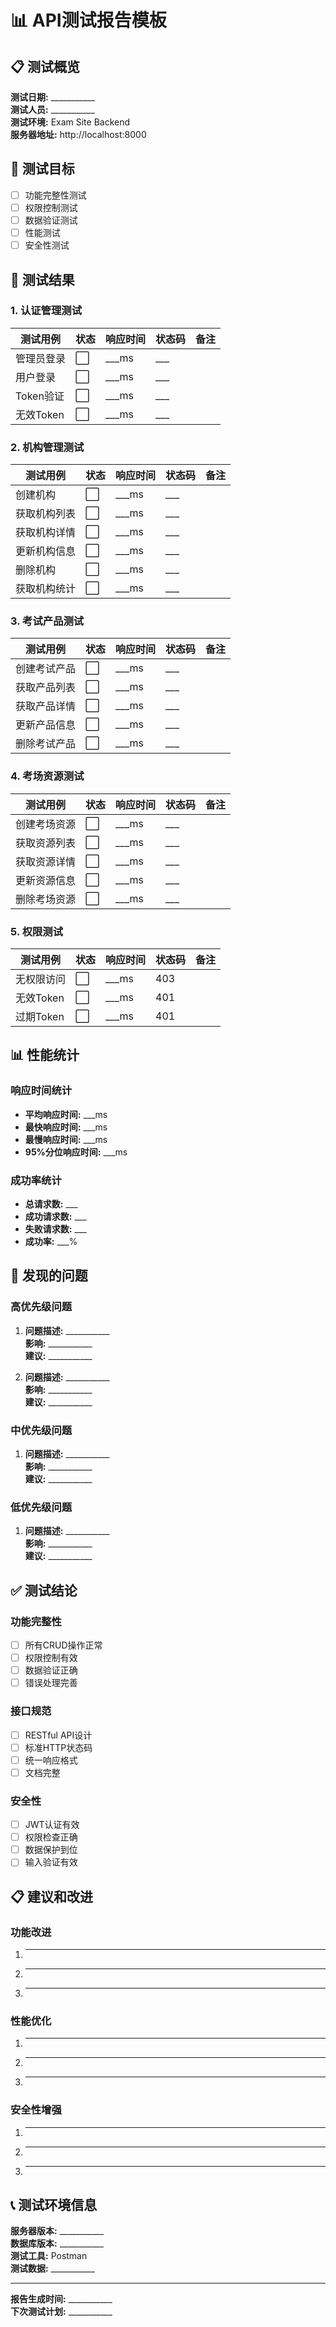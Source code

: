 # 📊 API测试报告模板

## 📋 测试概览

**测试日期:** ___________  
**测试人员:** ___________  
**测试环境:** Exam Site Backend  
**服务器地址:** http://localhost:8000  

## 🎯 测试目标

- [ ] 功能完整性测试
- [ ] 权限控制测试
- [ ] 数据验证测试
- [ ] 性能测试
- [ ] 安全性测试

## 📝 测试结果

### 1. 认证管理测试

| 测试用例 | 状态 | 响应时间 | 状态码 | 备注 |
|----------|------|----------|--------|------|
| 管理员登录 | ⬜ | ___ms | ___ | |
| 用户登录 | ⬜ | ___ms | ___ | |
| Token验证 | ⬜ | ___ms | ___ | |
| 无效Token | ⬜ | ___ms | ___ | |

### 2. 机构管理测试

| 测试用例 | 状态 | 响应时间 | 状态码 | 备注 |
|----------|------|----------|--------|------|
| 创建机构 | ⬜ | ___ms | ___ | |
| 获取机构列表 | ⬜ | ___ms | ___ | |
| 获取机构详情 | ⬜ | ___ms | ___ | |
| 更新机构信息 | ⬜ | ___ms | ___ | |
| 删除机构 | ⬜ | ___ms | ___ | |
| 获取机构统计 | ⬜ | ___ms | ___ | |

### 3. 考试产品测试

| 测试用例 | 状态 | 响应时间 | 状态码 | 备注 |
|----------|------|----------|--------|------|
| 创建考试产品 | ⬜ | ___ms | ___ | |
| 获取产品列表 | ⬜ | ___ms | ___ | |
| 获取产品详情 | ⬜ | ___ms | ___ | |
| 更新产品信息 | ⬜ | ___ms | ___ | |
| 删除考试产品 | ⬜ | ___ms | ___ | |

### 4. 考场资源测试

| 测试用例 | 状态 | 响应时间 | 状态码 | 备注 |
|----------|------|----------|--------|------|
| 创建考场资源 | ⬜ | ___ms | ___ | |
| 获取资源列表 | ⬜ | ___ms | ___ | |
| 获取资源详情 | ⬜ | ___ms | ___ | |
| 更新资源信息 | ⬜ | ___ms | ___ | |
| 删除考场资源 | ⬜ | ___ms | ___ | |

### 5. 权限测试

| 测试用例 | 状态 | 响应时间 | 状态码 | 备注 |
|----------|------|----------|--------|------|
| 无权限访问 | ⬜ | ___ms | 403 | |
| 无效Token | ⬜ | ___ms | 401 | |
| 过期Token | ⬜ | ___ms | 401 | |

## 📊 性能统计

### 响应时间统计
- **平均响应时间:** ___ms
- **最快响应时间:** ___ms
- **最慢响应时间:** ___ms
- **95%分位响应时间:** ___ms

### 成功率统计
- **总请求数:** ___
- **成功请求数:** ___
- **失败请求数:** ___
- **成功率:** ___%

## 🚨 发现的问题

### 高优先级问题
1. **问题描述:** ___________  
   **影响:** ___________  
   **建议:** ___________  

2. **问题描述:** ___________  
   **影响:** ___________  
   **建议:** ___________  

### 中优先级问题
1. **问题描述:** ___________  
   **影响:** ___________  
   **建议:** ___________  

### 低优先级问题
1. **问题描述:** ___________  
   **影响:** ___________  
   **建议:** ___________  

## ✅ 测试结论

### 功能完整性
- [ ] 所有CRUD操作正常
- [ ] 权限控制有效
- [ ] 数据验证正确
- [ ] 错误处理完善

### 接口规范
- [ ] RESTful API设计
- [ ] 标准HTTP状态码
- [ ] 统一响应格式
- [ ] 文档完整

### 安全性
- [ ] JWT认证有效
- [ ] 权限检查正确
- [ ] 数据保护到位
- [ ] 输入验证有效

## 📋 建议和改进

### 功能改进
1. ___________  
2. ___________  
3. ___________  

### 性能优化
1. ___________  
2. ___________  
3. ___________  

### 安全性增强
1. ___________  
2. ___________  
3. ___________  

## 📞 测试环境信息

**服务器版本:** ___________  
**数据库版本:** ___________  
**测试工具:** Postman  
**测试数据:** ___________  

---

**报告生成时间:** ___________  
**下次测试计划:** ___________ 
